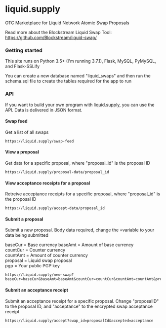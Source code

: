 # liquid.supply

OTC Marketplace for Liquid Network Atomic Swap Proposals

Read more about the Blockstream Liquid Swap Tool: https://github.com/Blockstream/liquid-swap/

### Getting started

This site runs on Python 3.5+ (I'm running 3.7.1), Flask, MySQL, PyMySQL, and Flask-SSLify

You can create a new database named "liquid_swaps" and then run the schema.sql file to create the tables required for the app to run

### API

If you want to build your own program with liquid.supply, you can use the API. Data is delivered in JSON format.


#### Swap feed

Get a list of all swaps

```
https://liquid.supply/swap-feed
```

#### View a proposal

Get data for a specific proposal, where "proposal_id" is the proposal ID 

```
https://liquid.supply/proposal-data/proposal_id
```

#### View acceptance receipts for a proposal

Retreive acceptance receipts for a specific proposal, where "proposal_id" is the proposal ID

```
https://liquid.supply/accept-data/proposal_id
```

#### Submit a proposal

Submit a new proposal. Body data required, change the =variable to your data being submitted

baseCur = Base currency
baseAmt = Amount of base currency  
countCur = Counter currency  
countAmt = Amount of counter currency  
proposal = Liquid swap proposal  
pgp = Your public PGP key



```
https://liquid.supply/new-swap?baseCur=baseCur&baseAmt=baseAmt&countCur=countCur&countAmt=countAmt&proposal=proposal&pgp=swapPgp
```

#### Submit an acceptance receipt

Submit an acceptance receipt for a specific proposal. Change "proposalID" to the proposal ID, and "acceptance" to the encrypted swap acceptance receipt

```
https://liquid.supply/accept?swap_id=proposalId&accepted=acceptance
```